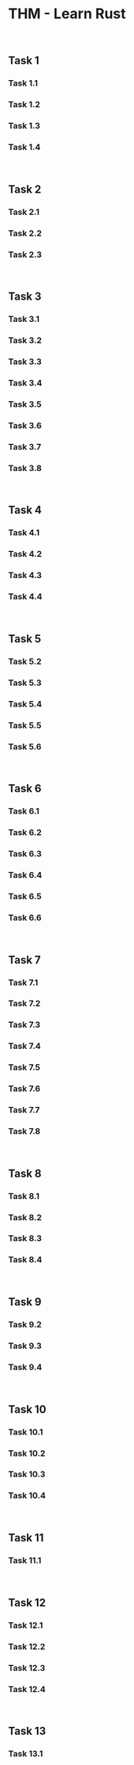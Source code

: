# THM - Learn Rust

<br>

## Task 1

### Task 1.1

> 

### Task 1.2

> 

### Task 1.3

> 

### Task 1.4

> 

<br>

## Task 2

### Task 2.1

> 

### Task 2.2

> 

### Task 2.3

> 

<br>

## Task 3

### Task 3.1

> 

### Task 3.2

> 

### Task 3.3

> 

### Task 3.4

> 

### Task 3.5

> 

### Task 3.6

> 

### Task 3.7

> 

### Task 3.8

> 

<br>

## Task 4

### Task 4.1

> 

### Task 4.2

> 

### Task 4.3

> 

### Task 4.4

> 

<br>

## Task 5

### Task 5.2

> 

### Task 5.3

> 

### Task 5.4

> 

### Task 5.5

> 

### Task 5.6

> 

<br>

## Task 6

### Task 6.1

> 

### Task 6.2

> 

### Task 6.3

> 

### Task 6.4

> 

### Task 6.5

> 

### Task 6.6

> 

<br>

## Task 7

### Task 7.1

> 

### Task 7.2

> 

### Task 7.3

> 

### Task 7.4

> 

### Task 7.5

> 

### Task 7.6

> 

### Task 7.7

> 

### Task 7.8

> 

<br>

## Task 8

### Task 8.1

> 

### Task 8.2

> 

### Task 8.3

> 

### Task 8.4

> 

<br>

## Task 9

### Task 9.2

> 

### Task 9.3

> 

### Task 9.4

> 

<br>

## Task 10

### Task 10.1

> 

### Task 10.2

> 

### Task 10.3

> 

### Task 10.4

> 

<br>

## Task 11

### Task 11.1

> 

<br>

## Task 12

### Task 12.1

> 

### Task 12.2

> 

### Task 12.3

> 

### Task 12.4

> 

<br>

## Task 13

### Task 13.1

> 

<br>

